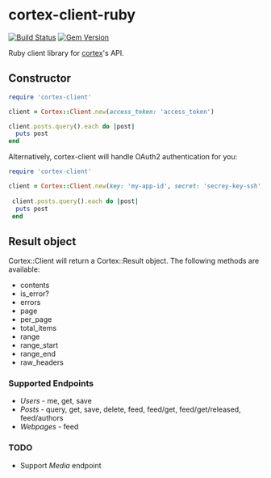 # cortex-client-ruby

[![Build Status](https://travis-ci.org/cortex-cms/cortex-client-ruby.svg)](https://travis-ci.org/cortex-cms/cortex-client-ruby)
[![Gem Version](https://badge.fury.io/rb/cortex-client.svg)](http://badge.fury.io/rb/cortex-client)

Ruby client library for [cortex](https://github.com/cb-talent-development/cortex)'s API.

## Constructor

```ruby
require 'cortex-client'

client = Cortex::Client.new(access_token: 'access_token')

client.posts.query().each do |post|
  puts post
end
```

Alternatively, cortex-client will handle OAuth2 authentication for you:

```ruby
require 'cortex-client'

client = Cortex::Client.new(key: 'my-app-id', secret: 'secrey-key-ssh', base_url: 'base_url', scopes: 'view:posts view:media')
 
 client.posts.query().each do |post|
  puts post
 end
```

## Result object

Cortex::Client will return a Cortex::Result object. The following methods are available:

- contents
- is_error?
- errors
- page
- per_page
- total_items
- range
- range_start
- range_end
- raw_headers

### Supported Endpoints

- *Users* - me, get, save
- *Posts* - query, get, save, delete, feed, feed/get, feed/get/released, feed/authors
- *Webpages* - feed

### TODO
- Support *Media* endpoint
